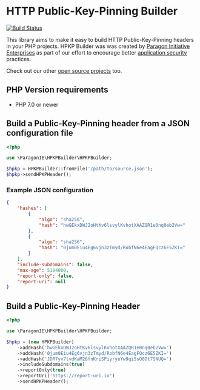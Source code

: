 # HTTP Public-Key-Pinning Builder

[![Build Status](https://travis-ci.org/paragonie/hpkp-builder.svg?branch=master)](https://travis-ci.org/paragonie/hpkp-builder)

This library aims to make it easy to build HTTP Public-Key-Pinning headers
in your PHP projects. HPKP Builder was  was created by
[Paragon Initiative Enterprises](https://paragonie.com) as part of our effort
to encourage better [application security](https://paragonie.com/service/appsec)
practices.

Check out our other [open source projects](https://paragonie.com/projects) too.

## PHP Version requirements

* PHP 7.0 or newer

## Build a Public-Key-Pinning header from a JSON configuration file

```php
<?php

use \ParagonIE\HPKPBuilder\HPKPBuilder;

$hpkp = HPKPBuilder::fromFile('/path/to/source.json');
$hpkp->sendHPKPHeader();
```
### Example JSON configuration

```json
{
    "hashes": [
        {
            "algo": "sha256",
            "hash": "hwGEkxDWJ2oHtKv6lsvylKvhotXAAZQR1e0nq0eb2Vw="
        },
        {
            "algo": "sha256",
            "hash": "0jum0Eiu4Eg6vjn3zTmyd/RobfN6e4EagFQcz6E5ZKI="
        }
    ],
    "include-subdomains": false,
    "max-age": 5184000,
    "report-only": false,
    "report-uri": null
}
```

## Build a Public-Key-Pinning Header

```php
<?php

use \ParagonIE\HPKPBuilder\HPKPBuilder;

$hpkp = (new HPKPBuilder)
    ->addHash('hwGEkxDWJ2oHtKv6lsvylKvhotXAAZQR1e0nq0eb2Vw=')
    ->addHash('0jum0Eiu4Eg6vjn3zTmyd/RobfN6e4EagFQcz6E5ZKI=')
    ->addHash('JDR7yv7lvdKaM26fnKriSPiyryeYw9qi5sO8Ot7SNUQ=')
    ->includeSubdomains(true)
    ->reportOnly(true)
    ->reportUri('https://report-uri.io')
    ->sendHPKPHeader();
```
